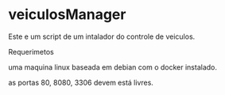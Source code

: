 # veiculosManager

Este e um script de um intalador do controle de veiculos.

Requerimetos

uma maquina linux baseada em debian com o docker instalado.

as portas 80, 8080, 3306 devem está livres.

